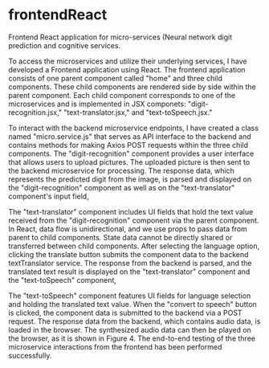 # frontendReact
Frontend React application for micro-services (Neural network digit prediction and cognitive services.

To access the microservices and utilize their underlying services, I have developed a Frontend application using React. The frontend application consists of one parent component called "home" and three child components. These child components are rendered side by side within the parent component. Each child component corresponds to one of the microservices and is implemented in JSX componets: "digit-recognition.jsx," "text-translator.jsx," and "text-toSpeech.jsx."

To interact with the backend microservice endpoints, I have created a class named "micro.service.js" that serves as API interface to the backend and contains methods for making Axios POST requests within the three child components.
The "digit-recognition" component provides a user interface that allows users to upload pictures. The uploaded picture is then sent to the backend microservice for processing. The response data, which represents the predicted digit from the image, is parsed and displayed on the "digit-recognition" component as well as on the "text-translator" component's input field,

The "text-translator" component includes UI fields that hold the text value received from the "digit-recognition" component via the parent component. In React, data flow is unidirectional, and we use props to pass data from parent to child components. State data cannot be directly shared or transferred between child components. After selecting the language option, clicking the translate button submits the component data to the backend textTranslator service. The response from the backend is parsed, and the translated text result is displayed on the "text-translator" component and the "text-toSpeech" component, 

The "text-toSpeech" component features UI fields for language selection and holding the translated text value. When the "convert to speech" button is clicked, the component data is submitted to the backend via a POST request. The response data from the backend, which contains audio data, is loaded in the browser. The synthesized audio data can then be played on the browser, as it is shown in Figure 4.
The end-to-end testing of the three microservice interactions from the frontend has been performed successfully.


